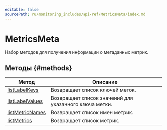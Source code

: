 ```yaml
---
editable: false
sourcePath: ru/monitoring_includes/api-ref/MetricsMeta/index.md
---
```


# MetricsMeta
Набор методов для получения информации о метаданных метрик.

## Методы {#methods}
Метод | Описание
--- | ---
[listLabelKeys](listLabelKeys.md) | Возвращает список ключей меток.
[listLabelValues](listLabelValues.md) | Возвращает список значений для указанного ключа метки.
[listMetricNames](listMetricNames.md) | Возвращает список имен метрик.
[listMetrics](listMetrics.md) | Возвращает список метрик.